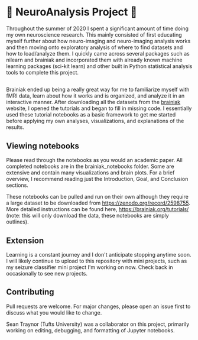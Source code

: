 # 🧠 NeuroAnalysis Project 🧠

Throughout the summer of 2020 I spent a significant amount of time doing my own neuroscience research. This mainly consisted of first educating myself further about how neuro-imaging and neuro-imaging analysis works and then moving onto exploratory analysis of where to find datasets and how to load/analyze them. I quickly came across several packages such as nilearn and brainiak and incorporated them with already known machine learning packages (sci-kit learn) and other built in Python statistical analysis tools to complete this project.


##
Brainiak ended up being a really great way for me to familiarize myself with fMRI data, learn about how it works and is organized, and analyze it in an interactive manner. After downloading all the datasets from the [brainiak](https://brainiak.org/tutorials/) website, I opened the tutorials and began to fill in missing code. I essentially used these tutorial notebooks as a basic framework to get me started before applying my own analyses, visualizations, and explanations of the results. 


## Viewing notebooks

Please read through the notebooks as you would an academic paper. All completed notebooks are in the brainiak_notebooks folder. Some are extensive and contain many visualizations and brain plots. For a brief overview, I recommend reading just the Introduction, Goal, and Conclusion sections. 

These notebooks can be pulled and run on their own although they require a large dataset to be downloaded from https://zenodo.org/record/2598755. More detailed instructions can be found here, https://brainiak.org/tutorials/ (note: this will only download the data, these notebooks are simply outlines).

## Extension 
Learning is a constant journey and I don't anticipate stopping anytime soon. I will likely continue to upload to this repository with mini projects, such as my seizure classifier mini project I'm working on now. Check back in occasionally to see new projects. 

## Contributing
Pull requests are welcome. For major changes, please open an issue first to discuss what you would like to change.

Sean Traynor (Tufts University) was a collaborator on this project, primarily working on editing, debugging, and formatting of Jupyter notebooks. 
